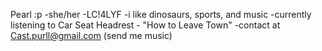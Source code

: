 Pearl :p 
-she/her
-LC!4LYF
-i like dinosaurs, sports, and music
-currently listening to Car Seat Headrest - "How to Leave Town"
-contact at Cast.purll@gmail.com (send me music)
